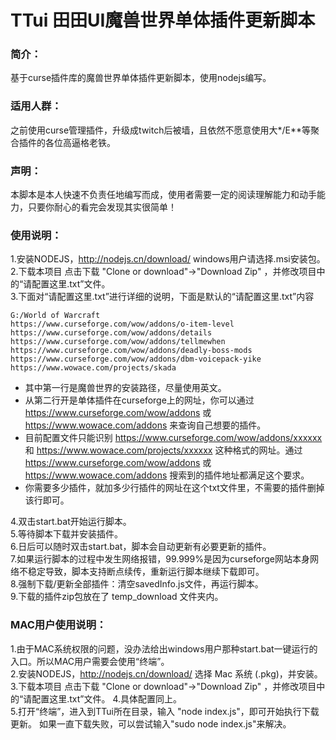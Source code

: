# TTui  田田UI魔兽世界单体插件更新脚本

### 简介：
  基于curse插件库的魔兽世界单体插件更新脚本，使用nodejs编写。
### 适用人群：
  之前使用curse管理插件，升级成twitch后被墙，且依然不愿意使用大*/E**等聚合插件的各位高逼格老铁。

### 声明：
  本脚本是本人快速不负责任地编写而成，使用者需要一定的阅读理解能力和动手能力，只要你耐心的看完会发现其实很简单！

### 使用说明：
1.安装NODEJS，http://nodejs.cn/download/   windows用户请选择.msi安装包。    
2.下载本项目 点击下载 "Clone or download"->"Download Zip" ，并修改项目中的“请配置这里.txt”文件。  
3.下面对“请配置这里.txt”进行详细的说明，下面是默认的“请配置这里.txt”内容

    G:/World of Warcraft
    https://www.curseforge.com/wow/addons/o-item-level
    https://www.curseforge.com/wow/addons/details
    https://www.curseforge.com/wow/addons/tellmewhen
    https://www.curseforge.com/wow/addons/deadly-boss-mods
    https://www.curseforge.com/wow/addons/dbm-voicepack-yike
    https://www.wowace.com/projects/skada


- 其中第一行是魔兽世界的安装路径，尽量使用英文。  
- 从第二行开是单体插件在curseforge上的网址，你可以通过 https://www.curseforge.com/wow/addons 或 https://www.wowace.com/addons 来查询自己想要的插件。 
- 目前配置文件只能识别 https://www.curseforge.com/wow/addons/xxxxxx 和 https://www.wowace.com/projects/xxxxxx 这种格式的网址。通过 https://www.curseforge.com/wow/addons 或 https://www.wowace.com/addons 搜索到的插件地址都满足这个要求。
- 你需要多少插件，就加多少行插件的网址在这个txt文件里，不需要的插件删掉该行即可。


    
4.双击start.bat开始运行脚本。  
5.等待脚本下载并安装插件。  
6.日后可以随时双击start.bat，脚本会自动更新有必要更新的插件。  
7.如果运行脚本的过程中发生网络报错，99.999%是因为curseforge网站本身网络不稳定导致，脚本支持断点续传，重新运行脚本继续下载即可。  
8.强制下载/更新全部插件：清空savedInfo.js文件，再运行脚本。  
9.下载的插件zip包放在了 temp_download 文件夹内。


### MAC用户使用说明：
1.由于MAC系统权限的问题，没办法给出windows用户那种start.bat一键运行的入口。所以MAC用户需要会使用“终端”。  
2.安装NODEJS，http://nodejs.cn/download/ 选择 Mac 系统 (.pkg)，并安装。
3.下载本项目 点击下载 "Clone or download"->"Download Zip" ，并修改项目中的“请配置这里.txt”文件。 
4.具体配置同上。  
5.打开“终端”，进入到TTui所在目录，输入 "node index.js"，即可开始执行下载更新。 如果一直下载失败，可以尝试输入"sudo node index.js"来解决。 

